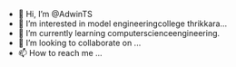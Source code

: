 - 👋 Hi, I’m @AdwinTS
- 👀 I’m interested in model engineeringcollege thrikkara...
- 🌱 I’m currently learning computerscienceengineering.
- 💞️ I’m looking to collaborate on ...
- 📫 How to reach me ...

<!---
AdwinTS/AdwinTS is a ✨ special ✨ repository because its `README.md` (this file) appears on your GitHub profile.
You can click the Preview link to take a look at your changes.
--->

